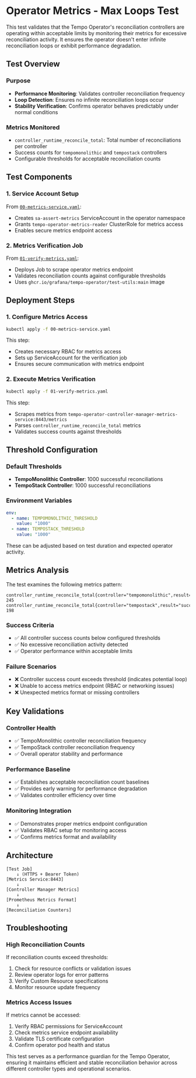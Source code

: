 # Operator Metrics - Max Loops Test

This test validates that the Tempo Operator's reconciliation controllers are operating within acceptable limits by monitoring their metrics for excessive reconciliation activity. It ensures the operator doesn't enter infinite reconciliation loops or exhibit performance degradation.

## Test Overview

### Purpose
- **Performance Monitoring**: Validates controller reconciliation frequency
- **Loop Detection**: Ensures no infinite reconciliation loops occur
- **Stability Verification**: Confirms operator behaves predictably under normal conditions

### Metrics Monitored
- `controller_runtime_reconcile_total`: Total number of reconciliations per controller
- Success counts for `tempomonolithic` and `tempostack` controllers
- Configurable thresholds for acceptable reconciliation counts

## Test Components

### 1. Service Account Setup
From [`00-metrics-service.yaml`](00-metrics-service.yaml):
- Creates `sa-assert-metrics` ServiceAccount in the operator namespace
- Grants `tempo-operator-metrics-reader` ClusterRole for metrics access
- Enables secure metrics endpoint access

### 2. Metrics Verification Job
From [`01-verify-metrics.yaml`](01-verify-metrics.yaml):
- Deploys Job to scrape operator metrics endpoint
- Validates reconciliation counts against configurable thresholds
- Uses `ghcr.io/grafana/tempo-operator/test-utils:main` image

## Deployment Steps

### 1. Configure Metrics Access
```bash
kubectl apply -f 00-metrics-service.yaml
```

This step:
- Creates necessary RBAC for metrics access
- Sets up ServiceAccount for the verification job
- Ensures secure communication with metrics endpoint

### 2. Execute Metrics Verification
```bash
kubectl apply -f 01-verify-metrics.yaml
```

This step:
- Scrapes metrics from `tempo-operator-controller-manager-metrics-service:8443/metrics`
- Parses `controller_runtime_reconcile_total` metrics
- Validates success counts against thresholds

## Threshold Configuration

### Default Thresholds
- **TempoMonolithic Controller**: 1000 successful reconciliations
- **TempoStack Controller**: 1000 successful reconciliations

### Environment Variables
```yaml
env:
  - name: TEMPOMONOLITHIC_THRESHOLD
    value: "1000"
  - name: TEMPOSTACK_THRESHOLD
    value: "1000"
```

These can be adjusted based on test duration and expected operator activity.

## Metrics Analysis

The test examines the following metrics pattern:
```
controller_runtime_reconcile_total{controller="tempomonolithic",result="success"} 245
controller_runtime_reconcile_total{controller="tempostack",result="success"} 198
```

### Success Criteria
- ✅ All controller success counts below configured thresholds
- ✅ No excessive reconciliation activity detected
- ✅ Operator performance within acceptable limits

### Failure Scenarios
- ❌ Controller success count exceeds threshold (indicates potential loop)
- ❌ Unable to access metrics endpoint (RBAC or networking issues)
- ❌ Unexpected metrics format or missing controllers

## Key Validations

### Controller Health
- ✅ TempoMonolithic controller reconciliation frequency
- ✅ TempoStack controller reconciliation frequency
- ✅ Overall operator stability and performance

### Performance Baseline
- ✅ Establishes acceptable reconciliation count baselines
- ✅ Provides early warning for performance degradation
- ✅ Validates controller efficiency over time

### Monitoring Integration
- ✅ Demonstrates proper metrics endpoint configuration
- ✅ Validates RBAC setup for monitoring access
- ✅ Confirms metrics format and availability

## Architecture

```
[Test Job] 
    ↓ (HTTPS + Bearer Token)
[Metrics Service:8443]
    ↓
[Controller Manager Metrics]
    ↓
[Prometheus Metrics Format]
    ↓
[Reconciliation Counters]
```

## Troubleshooting

### High Reconciliation Counts
If reconciliation counts exceed thresholds:
1. Check for resource conflicts or validation issues
2. Review operator logs for error patterns
3. Verify Custom Resource specifications
4. Monitor resource update frequency

### Metrics Access Issues
If metrics cannot be accessed:
1. Verify RBAC permissions for ServiceAccount
2. Check metrics service endpoint availability
3. Validate TLS certificate configuration
4. Confirm operator pod health and status

This test serves as a performance guardian for the Tempo Operator, ensuring it maintains efficient and stable reconciliation behavior across different controller types and operational scenarios.

